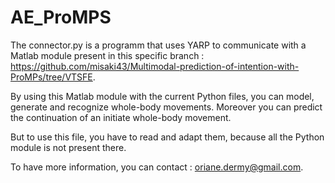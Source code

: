 # AE_ProMPS
The connector.py is a programm that uses YARP to communicate with a Matlab module present in this specific branch : https://github.com/misaki43/Multimodal-prediction-of-intention-with-ProMPs/tree/VTSFE.

By using this Matlab module with the current Python files, you can model, generate and recognize whole-body movements. Moreover you can predict the continuation of an initiate whole-body movement.

But to use this file, you have to read and adapt them, because all the Python module is not present there.

To have more information, you can contact : oriane.dermy@gmail.com.

